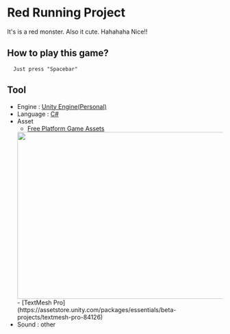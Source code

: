 # Red Running Project
It's is a red monster. Also it cute. Hahahaha Nice!! 
## How to play this game? 
```
  Just press "Spacebar" 
```
## Tool
- Engine : [Unity Engine(Personal)](https://unity3d.com/unity)
- Language : [C#](https://docs.microsoft.com/en-us/dotnet/csharp/)
- Asset
  - [Free Platform Game Assets](https://assetstore.unity.com/packages/2d/environments/free-platform-game-assets-85838)
  <div align="center"><img src="https://d2ujflorbtfzji.cloudfront.net/key-image/acef87bc-77a2-4842-9998-09a258259272.jpg" width="516" height="389"></div>
  - [TextMesh Pro](https://assetstore.unity.com/packages/essentials/beta-projects/textmesh-pro-84126)
- Sound : other  


